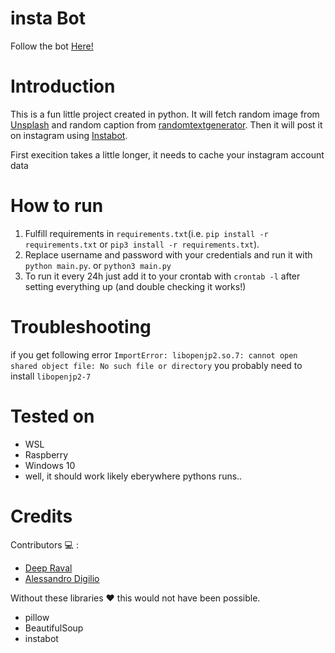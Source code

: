 # insta Bot

Follow the bot [Here!](https://www.instagram.com/insta_bot_1729/)

# Introduction

This is a fun little project created in python. It will fetch random image from [Unsplash](https://source.unsplash.com/) and random caption from [randomtextgenerator](https://randomtextgenerator.com/). Then it will post it on instagram using [Instabot](https://github.com/instagrambot/instabot).

First execition takes a little longer, it needs to cache your instagram account data

# How to run

1. Fulfill requirements in `requirements.txt`(i.e. `pip install -r requirements.txt` or `pip3 install -r requirements.txt`).
2. Replace username and password with your credentials and run it with
   `python main.py`. or `python3 main.py`
3. To run it every 24h just add it to your crontab with `crontab -l` after setting everything up (and double checking it works!)

# Troubleshooting

if you get following error `ImportError: libopenjp2.so.7: cannot open shared object file: No such file or directory` you probably need to install `libopenjp2-7`

# Tested on

- WSL
- Raspberry
- Windows 10
- well, it should work likely eberywhere pythons runs..

# Credits

Contributors :computer: :

- [Deep Raval](https://github.com/imdeep2905)
- [Alessandro Digilio](https://github.com/alsd4git)

Without these libraries :heart: this would not have been possible.

- pillow
- BeautifulSoup
- instabot
